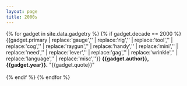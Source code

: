 ```yaml
---
layout: page
title: 2000s
---
```


{% for gadget in site.data.gadgetry %}
{% if gadget.decade == 2000 %}
{{gadget.primary
  | replace:'gauge','<i class="fa fa-tachometer"></i>'
  | replace:'rig','<i class="fa fa-lightbulb-o"></i>'
  | replace:'tool','<i class="fa fa-wrench"></i>'
  | replace:'cog','<i class="fa fa-cog"></i>'
  | replace:'raygun','<i class="fa fa-rocket"></i>'
  | replace:'handy','<i class="fa fa-mobile"></i>'
  | replace:'mini','<i class="fa fa-search"></i>'
  | replace:'need','<i class="fa fa-heart"></i>'
  | replace:'lever','<i class="fa fa-sliders"></i>'
  | replace:'gag','<i class="fa fa-smile-o"></i>'
  | replace:'wrinkle','<i class="fa fa-flash"></i>'
  | replace:'language','<i class="fa fa-comment"></i>'
  | replace:'misc','<i class="fa fa-question"></i>'}}
  **{{gadget.author}}, {{gadget.year}}.** "{{gadget.quote}}"
  <br>
  <br>
{% endif %}
{% endfor %}

